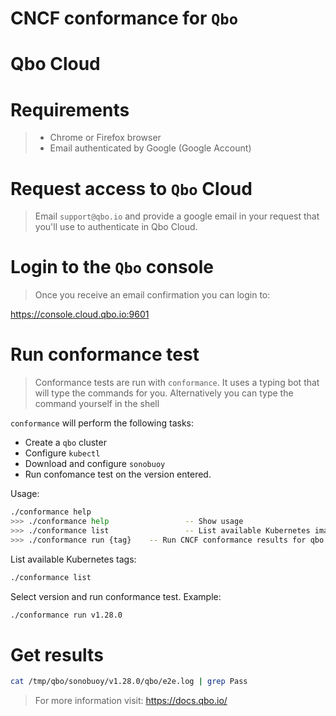 # CNCF conformance for `Qbo`

# Qbo Cloud

# Requirements
> * Chrome or Firefox browser
> * Email authenticated by Google (Google Account)

# Request access to `Qbo` Cloud

> Email `support@qbo.io` and provide a google email in your request that you'll use to authenticate in Qbo Cloud.

# Login to the `Qbo` console

> Once you receive an email confirmation you can login to:

https://console.cloud.qbo.io:9601

# Run conformance test

> Conformance tests are run with `conformance`. It uses a typing bot that will type the commands for you. Alternatively you can type the command yourself in the shell


`conformance` will perform the following tasks:
* Create a `qbo` cluster
* Configure `kubectl`
* Download and configure `sonobuoy` 
* Run confomance test on the version entered.

Usage:

```bash
./conformance help
>>> ./conformance help                 -- Show usage
>>> ./conformance list                 -- List available Kubernetes image tags
>>> ./conformance run {tag}    -- Run CNCF conformance results for qbo
```

List available Kubernetes tags:

```bash
./conformance list
```
Select version and run conformance test. Example: 
```bash
./conformance run v1.28.0
```
# Get results
```bash
cat /tmp/qbo/sonobuoy/v1.28.0/qbo/e2e.log | grep Pass
```
> For more information visit: https://docs.qbo.io/
